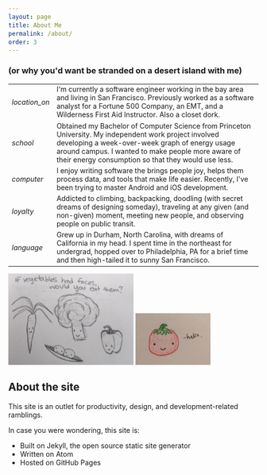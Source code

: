 ```yaml
---
layout: page
title: About Me
permalink: /about/
order: 3
---
```


### (or why you'd want be stranded on a desert island with me)

<table>

<tr>
<td><i class="material-icons">location_on</i></td>
<td>I'm currently a software engineer working in the bay area and living in
San Francisco. Previously worked as a software analyst for a Fortune 500
Company, an EMT, and a Wilderness First Aid Instructor. Also a closet dork.</td>
</tr>

<tr>
<td><i class="material-icons">school</i></td>
<td>Obtained my Bachelor of Computer Science from Princeton University.
My independent work project involved developing a week-over-week graph
of energy usage around campus. I wanted to make people more aware of
their energy consumption so that they would use less.</td>
</tr>

<tr>
<td><i class="material-icons">computer</i></td>
<td>I enjoy writing software the brings people joy, helps them process data, and
tools that make life easier. Recently, I've been trying to master Android
and iOS development.</td>
</tr>

<tr>
<td><i class="material-icons">loyalty</i></td>
<td>Addicted to climbing, backpacking, doodling (with secret dreams of designing someday),
traveling at any given (and non-given) moment, meeting new people, and
observing people on public transit.</td>
</tr>

<tr>
<td><i class="material-icons">language</i></td>
<td>Grew up in Durham, North Carolina, with dreams of California in my head.
I spent time in the northeast for undergrad, hopped over to Philadelphia,
PA for a brief time and then
high-tailed it to sunny San Francisco.</td>
</tr>

</table>

<img src="/img/vegetableface.jpg" style="height: auto; width: 50%;"/>
<img src="/img/tomato.jpg" style="height: auto; width: 30%;"/>

<br>

## About the site
This site is an outlet for productivity, design, and development-related ramblings.

In case you were wondering, this site is:

* Built on Jekyll, the open source static site generator
* Written on Atom
* Hosted on GitHub Pages
